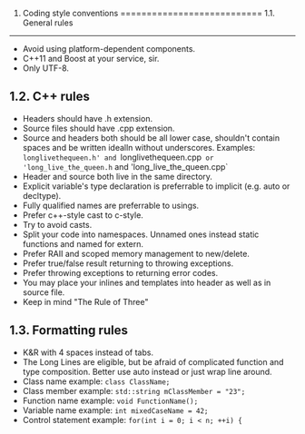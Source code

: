 1. Coding style conventions
===========================
1.1. General rules
-----------------
* Avoid using platform-dependent components.
* C++11 and Boost at your service, sir.
* Only UTF-8.

1.2. C++ rules
--------------
* Headers should have .h extension.
* Source files should have .cpp extension.
* Source and headers both should be all lower case, shouldn't contain spaces and be written idealln without underscores.
Examples: `longlivethequeen.h' and `longlivethequeen.cpp` or 'long_live_the_queen.h` and 'long_live_the_queen.cpp`
* Header and source both live in the same directory.
* Explicit variable's type declaration is preferrable to implicit (e.g. auto or decltype).
* Fully qualified names are preferrable to usings.
* Prefer c++-style cast to c-style.
* Try to avoid casts.
* Split your code into namespaces. Unnamed ones instead static functions and named for extern.
* Prefer RAII and scoped memory management to new/delete.
* Prefer true/false result returning to throwing exceptions.
* Prefer throwing exceptions to returning error codes.
* You may place your inlines and templates into header as well as in source file.
* Keep in mind "The Rule of Three"

1.3. Formatting rules
---------------------
* K&R with 4 spaces instead of tabs.
* The Long Lines are eligible, but be afraid of complicated function and type composition. Better use auto instead or just wrap line around.
* Class name example: 
  `class ClassName;`
* Class member example: 
  `std::string mClassMember = "23";`
* Function name example: 
  `void FunctionName();`
* Variable name example: 
  `int mixedCaseName = 42;`
* Control statement example: 
  `for(int i = 0; i < n; ++i) {`
